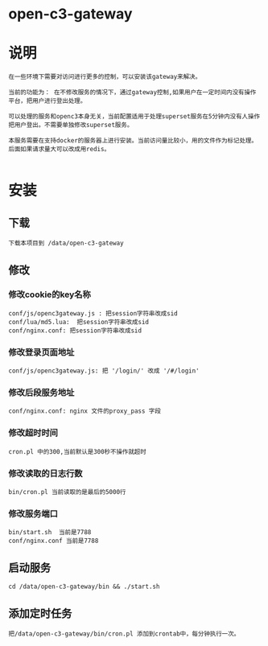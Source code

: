 # open-c3-gateway

# 说明

```
在一些环境下需要对访问进行更多的控制，可以安装该gateway来解决。

当前的功能为： 在不修改服务的情况下，通过gateway控制,如果用户在一定时间内没有操作平台，把用户进行登出处理。

可以处理的服务和openc3本身无关，当前配置适用于处理superset服务在5分钟内没有人操作把用户登出。不需要单独修改superset服务。

本服务需要在支持docker的服务器上进行安装。当前访问量比较小，用的文件作为标记处理。后面如果请求量大可以改成用redis。


```

# 安装

## 下载

```
下载本项目到 /data/open-c3-gateway
```

## 修改

### 修改cookie的key名称
```
conf/js/openc3gateway.js : 把session字符串改成sid
conf/lua/md5.lua:  把session字符串改成sid
conf/nginx.conf: 把session字符串改成sid

```

### 修改登录页面地址

```
conf/js/openc3gateway.js: 把 '/login/' 改成 '/#/login'
```

### 修改后段服务地址

```
conf/nginx.conf: nginx 文件的proxy_pass 字段
```

### 修改超时时间
```
cron.pl 中的300,当前默认是300秒不操作就超时
```

### 修改读取的日志行数
```
bin/cron.pl 当前读取的是最后的5000行
```

### 修改服务端口
```
bin/start.sh  当前是7788
conf/nginx.conf 当前是7788
```

## 启动服务

```
cd /data/open-c3-gateway/bin && ./start.sh

```

## 添加定时任务

```
把/data/open-c3-gateway/bin/cron.pl 添加到crontab中，每分钟执行一次。
```
